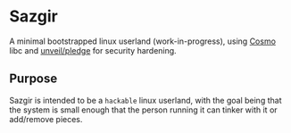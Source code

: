 # Sazgir

A minimal bootstrapped linux userland (work-in-progress), using [Cosmo](https://justine.lol/cosmopolitan/)
libc and [unveil/pledge](http://justine.lol/pledge/) for security hardening.

## Purpose
Sazgir is intended to be a `hackable` linux userland, with the goal being that the system is
small enough that the person running it can tinker with it or add/remove pieces.